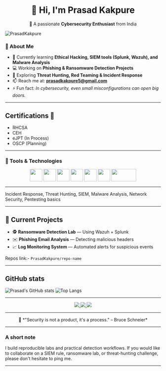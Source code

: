 <div align="center">

# 👋 Hi, I'm Prasad Kakpure  
🎯 A passionate **Cybersecurity Enthusiast** from India  

</div>

<p>
  <img src="https://komarev.com/ghpvc/?username=PrasadKakpure&label=Profile%20views&color=0e75b6&style=flat" alt="PrasadKakpure" />
</p>


### 🧩 About Me  
- 🔐 Currently learning **Ethical Hacking, SIEM tools (Splunk, Wazuh), and Malware Analysis**  
- 💻 Working on **Phishing & Ransomware Detection Projects**  
- 🧠 Exploring **Threat Hunting, Red Teaming & Incident Response**  
- 📫 Reach me at: **prasadkakpure5@gmail.com**  
- ⚡ Fun fact: *In cybersecurity, even small misconfigurations can open big doors.*

---


## Certifications 🏅

- RHCSA
- CEH
- eJPT (In Process)
- OSCP (Planning)

---

### 🧰 Tools & Technologies

<p align="center">
  <!-- Dev basics -->
  <img src="https://skillicons.dev/icons?i=linux,python,bash,vscode,git,github,html,css,js" height="40" />

  <!-- Cybersecurity specific -->
  <img src="https://upload.wikimedia.org/wikipedia/commons/9/9a/Wireshark_Logo.svg" width="40" height="40" />
  <img src="https://www.kali.org/tools/metasploit-framework/images/metasploit-framework-logo.svg" width="40" height="40" />
  <img src="https://upload.wikimedia.org/wikipedia/commons/6/65/Burp_Suite_Logo.svg" width="40" height="40" />
  <img src="https://upload.wikimedia.org/wikipedia/commons/3/38/Nmap-logo.svg" width="40" height="40" />
  <img src="https://github.com/simple-icons/simple-icons/blob/develop/icons/splunk.svg" width="40" height="40" />
  <img src="https://upload.wikimedia.org/wikipedia/commons/6/61/Wazuh_logo.svg" width="80" height="40" />
</p>

---

Incident Response, Threat Hunting, SIEM, Malware Analysis, Network Security, Pentesting basics

---

## 🧠 Current Projects

- 🕵️ **Ransomware Detection Lab** — Using Wazuh + Splunk  
- ✉️ **Phishing Email Analysis** — Detecting malicious headers  
- 📈 **Log Monitoring System** — Automated alerts for suspicious events  


Repos link:- `PrasadKakpure/repo-name`

---

## GitHub stats
![Prasad's GitHub stats](https://github-readme-stats.vercel.app/api?username=PrasadKakpure&show_icons=true&theme=tokyonight)
![Top Langs](https://github-readme-stats.vercel.app/api/top-langs/?username=PrasadKakpure&layout=compact&theme=tokyonight)


---
<p align="center">
  <a href="www.linkedin.com/in/prasadkakpure">
    <img src="https://img.shields.io/badge/LinkedIn-blue?logo=linkedin&logoColor=white" />
  </a>
  <a href="[YOUR_TRYHACKME_URL](https://tryhackme.com/p/baghera)">
    <img src="https://img.shields.io/badge/TryHackMe-black?logo=tryhackme&logoColor=white" />
  </a>
  <a href="[YOUR_HTB_URL](https://account.hackthebox.com/dashboard)">
    <img src="https://img.shields.io/badge/HackTheBox-green?logo=hackthebox&logoColor=white" />
  </a>
</p>

---
<p align="center">
  💬 *"Security is not a product, it's a process." – Bruce Schneier*
</p>

---

### A short note
I build reproducible labs and practical detection workflows. If you would like to collaborate on a SIEM rule, ransomware lab, or threat-hunting challenge, please don't hesitate to ping me.

---

